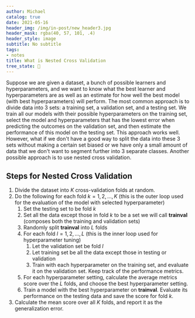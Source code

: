 ```yaml
---
author: Michael
catalog: true
date: 2021-05-16
header_img: /img/in-post/new_header3.jpg
header_mask: rgba(40, 57, 101, .4)
header_style: image
subtitle: No subtitle
tags:
- notes
title: What is Nested Cross Validation
tree_state: 🌱
---
```


Suppose we are given a dataset, a bunch of possible learners and hyperparameters, and we want to know what the best learner and hyperparameters are as well as an estimate for how well the best model (with best hyperparameters) will perform. The most common approach is to divide data into 3 sets: a training set, a validation set, and a testing set. We train all our models with their possible hyperparameters on the training set, select the model and hyperparameters that has the lowest error when predicting the outcomes on the validation set, and then estimate the performance of this model on the testing set. This approach works well. However, what if we don't have a good way to split the data into these 3 sets without making a certain set biased or we have only a small amount of data that we don't want to segment further into 3 separate classes. Another possible approach is to use nested cross validation.

## Steps for Nested Cross Validation
1. Divide the dataset into $K$ cross-validation folds at random.
2. Do the following for each fold $k=1,2, \ldots, K$ (this is the outer loop used for the evaluation of the model with selected hyperparameter)
	1. Set the testing set to be fold $k$
	2. Set all the data except those in fold $k$ to be a set we will call **trainval** (composes both the training and validation sets)
	3. Randomly split **trainval** into $L$ folds
	4. For each fold $l=1,2, \ldots, L$ (this is the inner loop used for hyperparameter tuning)
		1. Let the validation set be fold $l$
		2. Let training set be all the data except those in testing or validation
		3. Train with each hyperparameter on the training set, and evaluate it on the validation set. Keep track of the performance metrics.
	5. For each hyperparameter setting, calculate the average metrics score over the $L$ folds, and choose the best hyperparameter setting.
	6. Train a model with the best hyperparameter on **trainval**. Evaluate its performance on the testing data and save the score for fold $k$.
3. Calculate the mean score over all $K$ folds, and report it as the generalization error.